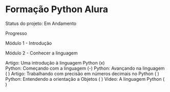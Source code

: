 <h1>Formação Python Alura</h1>

Status do projeto: Em Andamento

Progresso

Módulo 1 - Introdução

Módulo 2 - Conhecer a linguagem

Artigo: Uma introdução à linguagem Python                      (x)<br>
Python: Começando com a linguagem                              (-)
Python: Avançando na linguagem                                 ( )
Artigo: Trabalhando com precisão em números decimais no Python ( )
Python: Entendendo a orientação a Objetos                      ( )
Video: A linguagem Python                                      ( )
